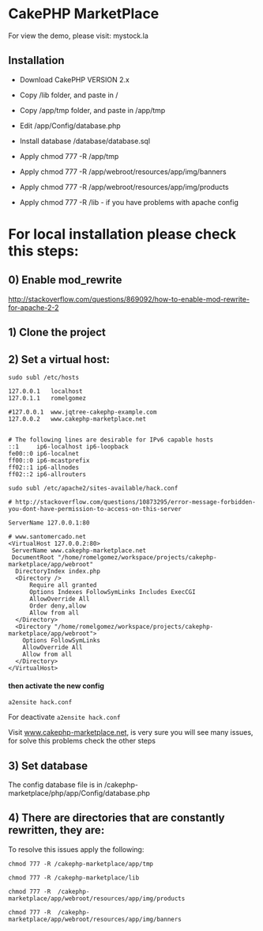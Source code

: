 # CakePHP MarketPlace

For view the demo, please visit: mystock.la 

## Installation

- Download CakePHP VERSION 2.x
- Copy /lib folder, and paste in /
- Copy /app/tmp folder, and paste in /app/tmp
- Edit /app/Config/database.php
- Install database /database/database.sql

- Apply chmod 777 -R /app/tmp
- Apply chmod 777 -R /app/webroot/resources/app/img/banners
- Apply chmod 777 -R /app/webroot/resources/app/img/products
- Apply chmod 777 -R /lib - if you have problems with apache config



# For local installation please check this steps:

## 0) Enable mod_rewrite
http://stackoverflow.com/questions/869092/how-to-enable-mod-rewrite-for-apache-2-2

## 1) Clone the project

## 2) Set a virtual host:

`sudo subl /etc/hosts `

 ```
127.0.0.1	localhost
127.0.1.1	romelgomez

#127.0.0.1	www.jqtree-cakephp-example.com
127.0.0.2	www.cakephp-marketplace.net


# The following lines are desirable for IPv6 capable hosts
::1     ip6-localhost ip6-loopback
fe00::0 ip6-localnet
ff00::0 ip6-mcastprefix
ff02::1 ip6-allnodes
ff02::2 ip6-allrouters
```

`sudo subl /etc/apache2/sites-available/hack.conf `

```
# http://stackoverflow.com/questions/10873295/error-message-forbidden-you-dont-have-permission-to-access-on-this-server

ServerName 127.0.0.1:80

# www.santomercado.net
<VirtualHost 127.0.0.2:80>
 ServerName www.cakephp-marketplace.net
 DocumentRoot "/home/romelgomez/workspace/projects/cakephp-marketplace/app/webroot"
  DirectoryIndex index.php
  <Directory />
      Require all granted
      Options Indexes FollowSymLinks Includes ExecCGI
      AllowOverride All
      Order deny,allow
      Allow from all
  </Directory>
  <Directory "/home/romelgomez/workspace/projects/cakephp-marketplace/app/webroot">
    Options FollowSymLinks
    AllowOverride All
    Allow from all
  </Directory>
</VirtualHost>
```

#### then activate the new config

`a2ensite hack.conf`

For deactivate `a2ensite hack.conf`

Visit www.cakephp-marketplace.net, is very sure you will see many issues, for solve this problems check the other steps

## 3) Set database

The config database file is in /cakephp-marketplace/php/app/Config/database.php

## 4) There are directories that are constantly rewritten, they are:

To resolve this issues apply the following:

`chmod 777 -R /cakephp-marketplace/app/tmp`

`chmod 777 -R /cakephp-marketplace/lib`

`chmod 777 -R  /cakephp-marketplace/app/webroot/resources/app/img/products`

`chmod 777 -R  /cakephp-marketplace/app/webroot/resources/app/img/banners`
